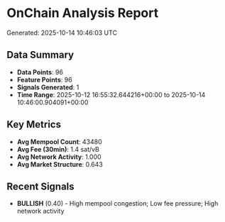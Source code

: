 # OnChain Analysis Report
Generated: 2025-10-14 10:46:03 UTC

## Data Summary
- **Data Points**: 96
- **Feature Points**: 96
- **Signals Generated**: 1
- **Time Range**: 2025-10-12 16:55:32.644216+00:00 to 2025-10-14 10:46:00.904091+00:00

## Key Metrics
- **Avg Mempool Count**: 43480
- **Avg Fee (30min)**: 1.4 sat/vB
- **Avg Network Activity**: 1.000
- **Avg Market Structure**: 0.643

## Recent Signals
- **BULLISH** (0.40) - High mempool congestion; Low fee pressure; High network activity
